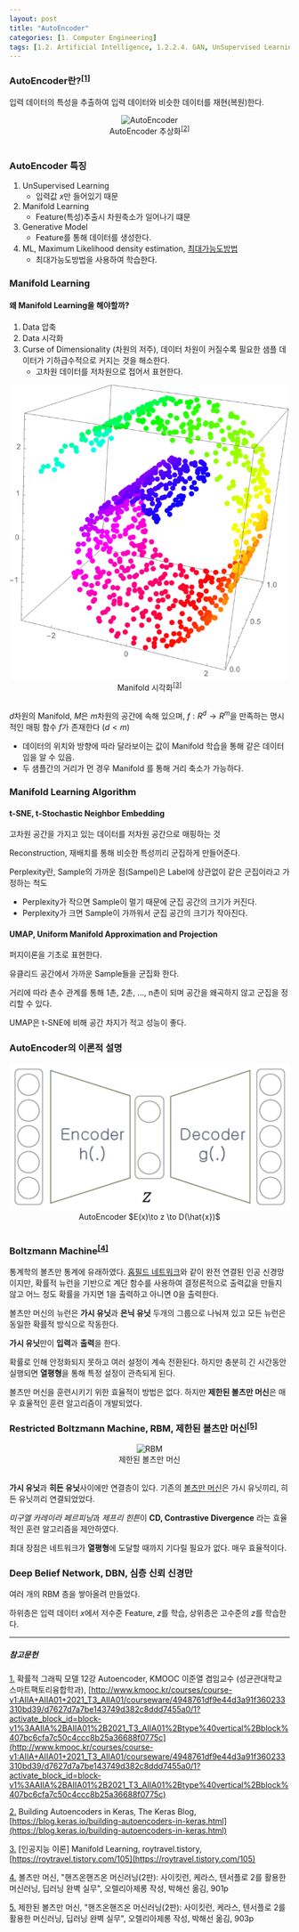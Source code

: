 ```yaml
---
layout: post
title: "AutoEncoder"
categories: [1. Computer Engineering]
tags: [1.2. Artificial Intelligence, 1.2.2.4. GAN, UnSupervised Learning]
---
```


### AutoEncoder란?<sup><a href="#footnote_1_1" name="footnote_1_2">[1]</a></sup>

입력 데이터의 특성을 추출하여 입력 데이터와 비슷한 데이터를 재현(복원)한다.

<center><img alt="AutoEncoder" src="https://blog.keras.io/img/ae/autoencoder_schema.jpg"></center>

<center>AutoEncoder 추상화<sup><a href="#footnote_2_1" name="footnote_2_2">[2]</a></sup></center><br/>

### AutoEncoder 특징

1. UnSupervised Learning
    * 입력값 $x$만 들어있기 때문
2. Manifold Learning
    * Feature(특성)추출시 차원축소가 일어나기 떄문
3. Generative Model
    * Feature를 통해 데이터를 생성한다.
4. ML, Maximum Likelihood density estimation, [최대가능도방법](https://ko.wikipedia.org/wiki/최대가능도_방법)
    * 최대가능도방법을 사용하여 학습한다.

### Manifold Learning  
#### 왜 Manifold Learning을 해야할까?

1. Data 압축
2. Data 시각화
3. Curse of Dimensionality (차원의 저주), 데이터 차원이 커질수록 필요한 샘플 데이터가 기하급수적으로 커지는 것을 해소한다.
    * 고차원 데이터를 저차원으로 접어서 표현한다.

<center><img alt="Manifold" src="https://raw.githubusercontent.com/maizer2/gitblog_img/main/img/용어_인공지능/2022-03-29-AutoEncoder/Manifold.png"></center>

<center>Manifold 시각화<sup><a href="#footnote_3_1" name="footnote_3_2">[3]</a></sup></center><br/>

$d$차원의 Manifold, $M$은 $m$차원의 공간에 속해 있으며, $f: R^{d} \to R^{m}$을 만족하는 명시적인 매핑 함수 $f$가 존재한다 $(d<m)$

* 데이터의 위치와 방향에 따라 달라보이는 값이 Manifold 학습을 통해 같은 데이터임을 알 수 있음. 
* 두 샘플간의 거리가 먼 경우 Manifold 를 통해 거리 축소가 가능하다.

### Manifold Learning Algorithm  
#### t-SNE, t-Stochastic Neighbor Embedding

고차원 공간을 가지고 있는 데이터를 저차원 공간으로 매핑하는 것

Reconstruction, 재배치를 통해 비슷한 특성끼리 군집하게 만들어준다.

Perplexity란, Sample의 가까운 점(Sampel)은 Label에 상관없이 같은 군집이라고 가정하는 척도

* Perplexity가 작으면 Sample이 멀기 때문에 군집 공간의 크기가 커진다.
* Perplexity가 크면 Sample이 가까워서 군집 공간의 크기가 작아진다.

#### UMAP, Uniform Manifold Approximation and Projection

퍼지이론을 기초로 표현한다.

유클리드 공간에서 가까운 Sample들을 군집화 한다.

거리에 따라 촌수 관계를 통해 1촌, 2촌, ..., n촌이 되며 공간을 왜곡하지 않고 군집을 정리할 수 있다.

UMAP은 t-SNE에 비해 공간 차지가 적고 성능이 좋다.


### AutoEncoder의 이론적 설명

<center><img width="800" alt="AutoEncoder" src="https://raw.githubusercontent.com/maizer2/gitblog_img/main/img/용어_인공지능/2022-03-29-AutoEncoder/AutoEncoder.PNG"></center>

<center>AutoEncoder $E(x)\to z \to D(\hat{x})$</center><br/>

### Boltzmann Machine<sup><a href="#footnote_4_1" name="footnote_4_2">[4]</a></sup>

통계학의 볼츠만 통계에 유래하였다. [홉필드 네트워크](https://en.wikipedia.org/wiki/Hopfield_network)와 같이 완전 연결된 인공 신경망이지만, 확률적 뉴런을 기반으로 계단 함수를 사용하여 결정론적으로 출력값을 만들지 않고 어느 정도 확률을 가지면 1을 출력하고 아니면 0을 출력한다.

볼츠만 머신의 뉴런은 **가시 유닛**과 **은닉 유닛** 두개의 그룹으로 나눠져 있고 모든 뉴런은 동일한 확률적 방식으로 작동한다.

**가시 유닛**만이 **입력**과 **출력**을 한다.

확률로 인해 안정화되지 못하고 여러 설정이 계속 전환된다. 하지만 충분히 긴 시간동안 실행되면 **열평형**을 통해 특정 설정이 관측되게 된다.

볼츠만 머신을 훈련시키기 위한 효율적이 방법은 없다. 하지만 **제한된 볼츠만 머신**은 매우 효율적인 훈련 알고리즘이 개발되었다.

### Restricted Boltzmann Machine, RBM, 제한된 볼츠만 머신<sup><a href="#footnote_5_1" name="footnote_5_2">[5]</a></sup>

<center><img alt="RBM" src="https://upload.wikimedia.org/wikipedia/commons/thumb/e/e8/Restricted_Boltzmann_machine.svg/330px-Restricted_Boltzmann_machine.svg.png"></center>

<center>제한된 볼츠만 머신</center><br/>

**가시 유닛**과 **히든 유닛**사이에만 연결층이 있다. 기존의 <a href="#footnote_4_2" name="footnote_4_1">볼츠만 머신</a>은 가시 유닛끼리, 히든 유닛끼리 연결되었었다.

*미구엘 카레이라 페르피닝*과 *제프리 힌튼*이 **CD, Contrastive Divergence** 라는 효율적인 훈련 알고리즘을 제안하였다.

최대 장점은 네트워크가 **열평형**에 도달할 때까지 기다릴 필요가 없다. 매우 효율적이다.

### Deep Belief Network, DBN, 심층 신뢰 신경만

여러 개의 RBM 층을 쌓아올려 만들었다.

하위층은 입력 데이터 $x$에서 저수준 Feature, $z$를 학습, 상위층은 고수준의 $z$를 학습한다.

---
##### 참고문헌

<a href="#footnote_1_2" name="footnote_1_1">1.</a> 확률적 그래픽 모델 12강 Autoencoder, KMOOC 이준열 겸임교수 (성균관대학교 스마트팩토리융합학과), [http://www.kmooc.kr/courses/course-v1:AIIA+AIIA01+2021_T3_AIIA01/courseware/4948761df9e44d3a91f360233310bd39/d7627d7a7be143749d382c8ddd7455a0/1?activate_block_id=block-v1%3AAIIA%2BAIIA01%2B2021_T3_AIIA01%2Btype%40vertical%2Bblock%407bc6cfa7c50c4ccc8b25a36688f0775c](http://www.kmooc.kr/courses/course-v1:AIIA+AIIA01+2021_T3_AIIA01/courseware/4948761df9e44d3a91f360233310bd39/d7627d7a7be143749d382c8ddd7455a0/1?activate_block_id=block-v1%3AAIIA%2BAIIA01%2B2021_T3_AIIA01%2Btype%40vertical%2Bblock%407bc6cfa7c50c4ccc8b25a36688f0775c)

<a href="#footnote_2_2" name="footnote_2_1">2.</a> Building Autoencoders in Keras, The Keras Blog, [https://blog.keras.io/building-autoencoders-in-keras.html](https://blog.keras.io/building-autoencoders-in-keras.html)

<a href="#footnote_3_2" name="footnote_3_1">3.</a> [인공지능 이론] Manifold Learning, roytravel.tistory, [https://roytravel.tistory.com/105](https://roytravel.tistory.com/105)

<a href="#footnote_4_2" name="footnote_4_1">4.</a> 볼츠만 머신, "핸즈온핸즈온 머신러닝(2판): 사이킷런, 케라스, 텐서플로 2를 활용한 머신러닝, 딥러닝 완벽 실무", 오렐리아제롱 작성, 박해선 옮김, 901p

<a href="#footnote_5_2" name="footnote_5_1">5.</a> 제한된 볼츠만 머신, "핸즈온핸즈온 머신러닝(2판): 사이킷런, 케라스, 텐서플로 2를 활용한 머신러닝, 딥러닝 완벽 실무", 오렐리아제롱 작성, 박해선 옮김, 903p
